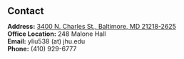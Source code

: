<h1 id="contact"></h1>

<h2 style="margin: 60px 0px 10px;">Contact</h2>

**Address:** [3400 N. Charles St., Baltimore, MD 21218-2625](https://www.google.com/maps/place/Malone+Hall,+3400+N+Charles+St,+Baltimore,+MD+21218/@39.3262085,-76.6253679,17z/data=!3m1!4b1!4m6!3m5!1s0x89c804de59b4d18d:0x2d92398f0946a9ad!8m2!3d39.3262044!4d-76.6208832!16s%2Fg%2F11b6g45l_1?coh=164777&entry=tt)
<br>
**Office Location:** 248 Malone Hall
<br>
**Email:** yliu538 (at) jhu.edu
<br>
**Phone:** (410) 929-6777
